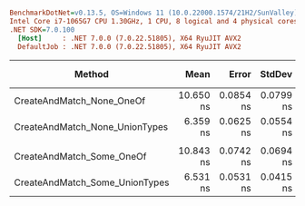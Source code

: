 ``` ini

BenchmarkDotNet=v0.13.5, OS=Windows 11 (10.0.22000.1574/21H2/SunValley)
Intel Core i7-1065G7 CPU 1.30GHz, 1 CPU, 8 logical and 4 physical cores
.NET SDK=7.0.100
  [Host]     : .NET 7.0.0 (7.0.22.51805), X64 RyuJIT AVX2
  DefaultJob : .NET 7.0.0 (7.0.22.51805), X64 RyuJIT AVX2


```
|                         Method |      Mean |     Error |    StdDev | Ratio | Code Size | Allocated | Alloc Ratio |
|------------------------------- |----------:|----------:|----------:|------:|----------:|----------:|------------:|
|      CreateAndMatch_None_OneOf | 10.650 ns | 0.0854 ns | 0.0799 ns |  1.00 |     333 B |         - |          NA |
| CreateAndMatch_None_UnionTypes |  6.359 ns | 0.0625 ns | 0.0554 ns |  0.60 |     389 B |         - |          NA |
|                                |           |           |           |       |           |           |             |
|      CreateAndMatch_Some_OneOf | 10.843 ns | 0.0742 ns | 0.0694 ns |  1.00 |     336 B |         - |          NA |
| CreateAndMatch_Some_UnionTypes |  6.531 ns | 0.0531 ns | 0.0415 ns |  0.60 |     404 B |         - |          NA |
